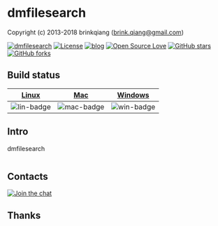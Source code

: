 # dmfilesearch

Copyright (c) 2013-2018 brinkqiang (brink.qiang@gmail.com)

[![dmfilesearch](https://img.shields.io/badge/brinkqiang-dmfilesearch-blue.svg?style=flat-square)](https://github.com/brinkqiang/dmfilesearch)
[![License](https://img.shields.io/badge/license-MIT-brightgreen.svg)](https://github.com/brinkqiang/dmfilesearch/blob/master/LICENSE)
[![blog](https://img.shields.io/badge/Author-Blog-7AD6FD.svg)](https://brinkqiang.github.io/)
[![Open Source Love](https://badges.frapsoft.com/os/v3/open-source.png)](https://github.com/brinkqiang)
[![GitHub stars](https://img.shields.io/github/stars/brinkqiang/dmfilesearch.svg?label=Stars)](https://github.com/brinkqiang/dmfilesearch) 
[![GitHub forks](https://img.shields.io/github/forks/brinkqiang/dmfilesearch.svg?label=Fork)](https://github.com/brinkqiang/dmfilesearch)

## Build status
| [Linux][lin-link] | [Mac][mac-link] | [Windows][win-link] |
| :---------------: | :----------------: | :-----------------: |
| ![lin-badge]      | ![mac-badge]       | ![win-badge]        |

[lin-badge]: https://github.com/brinkqiang/dmfilesearch/workflows/linux/badge.svg "linux build status"
[lin-link]:  https://github.com/brinkqiang/dmfilesearch/actions/workflows/linux.yml "linux build status"
[mac-badge]: https://github.com/brinkqiang/dmfilesearch/workflows/mac/badge.svg "mac build status"
[mac-link]:  https://github.com/brinkqiang/dmfilesearch/actions/workflows/mac.yml "mac build status"
[win-badge]: https://github.com/brinkqiang/dmfilesearch/workflows/win/badge.svg "win build status"
[win-link]:  https://github.com/brinkqiang/dmfilesearch/actions/workflows/win.yml "win build status"

## Intro
dmfilesearch
```cpp
```
## Contacts
[![Join the chat](https://badges.gitter.im/brinkqiang/dmfilesearch/Lobby.svg)](https://gitter.im/brinkqiang/dmfilesearch)

## Thanks
